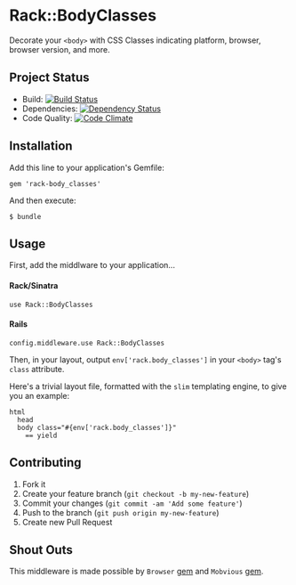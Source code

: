 # Rack::BodyClasses

Decorate your `<body>` with CSS Classes indicating platform, browser, browser version, and more.

## Project Status

- Build: [![Build Status](https://secure.travis-ci.org/xentek/rack-body_classes.png)](http://travis-ci.org/xentek/rack-body_classes)
- Dependencies: [![Dependency Status](https://gemnasium.com/xentek/rack-body_classes.png)](https://gemnasium.com/xentek/rack-body_classes)
- Code Quality: [![Code Climate](https://d3s6mut3hikguw.cloudfront.net/github/xentek/rack-body_classes.png)](https://codeclimate.com/github/xentek/rack-body_classes)

## Installation

Add this line to your application's Gemfile:

    gem 'rack-body_classes'

And then execute:

    $ bundle

## Usage

First, add the middlware to your application...

#### Rack/Sinatra

    use Rack::BodyClasses

#### Rails

    config.middleware.use Rack::BodyClasses


Then, in your layout, output `env['rack.body_classes']` in your `<body>` tag's `class` attribute.

Here's a trivial layout file, formatted with the `slim` templating engine, to give you an example:

    html
      head
      body class="#{env['rack.body_classes']}"
        == yield
    
## Contributing

1. Fork it
2. Create your feature branch (`git checkout -b my-new-feature`)
3. Commit your changes (`git commit -am 'Add some feature'`)
4. Push to the branch (`git push origin my-new-feature`)
5. Create new Pull Request

## Shout Outs

This middleware is made possible by `Browser` [gem](https://github.com/fnando/browser) and `Mobvious` [gem](https://github.com/jistr/mobvious).
